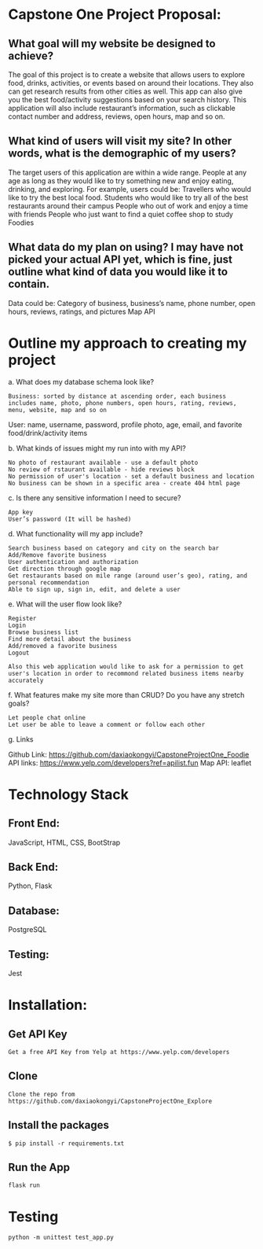 # Capstone One Project Proposal:

## What goal will my website be designed to achieve?
The goal of this project is to create a website that allows users to explore food, drinks, activities, or events based on around their locations. They also can get research results from other cities as well. 
This app can also give you the best food/activity suggestions based on your search history. 
This application will also include restaurant’s information, such as clickable contact number and address, reviews, open hours, map and so on. 

## What kind of users will visit my site? In other words, what is the demographic of my users?
The target users of this application are within a wide range. People at any age as long as they would like to try something new and enjoy eating, drinking, and exploring. For example, users could be: 
Travellers who would like to try the best local food. 
Students who would like to try all of the best restaurants around their campus
People who out of work and enjoy a time with friends
People who just want to find a quiet coffee shop to study
Foodies

## What data do my plan on using? I may have not picked your actual API yet, which is fine, just outline what kind of data you would like it to contain.
Data could be:
Category of business, business’s name, phone number, open hours, reviews, ratings, and pictures
Map API

# Outline my approach to creating my project

a. What does my database schema look like? 

	Business: sorted by distance at ascending order, each business includes name, photo, phone numbers, open hours, rating, reviews, menu, website, map and so on 

User: name, username, password, profile photo, age, email, and favorite food/drink/activity items

b. What kinds of issues might my run into with my API? 

	No photo of restaurant available - use a default photo
	No review of rstaurant available - hide reviews block
	No permission of user's location - set a default business and location
	No business can be shown in a specific area - create 404 html page

c. Is there any sensitive information I need to secure? 

	App key 
	User’s password (It will be hashed)

d. What functionality will my app include? 

	Search business based on category and city on the search bar
	Add/Remove favorite business
	User authentication and authorization
	Get direction through google map
	Get restaurants based on mile range (around user’s geo), rating, and personal recommendation
	Able to sign up, sign in, edit, and delete a user
	 
e. What will the user flow look like? 

	Register
	Login
	Browse business list
	Find more detail about the business
	Add/removed a favorite business
	Logout

	Also this web application would like to ask for a permission to get user's location in order to recommond related business items nearby accurately 

f. What features make my site more than CRUD? Do you have any stretch goals?

	Let people chat online
	Let user be able to leave a comment or follow each other

g. Links

Github Link: https://github.com/daxiaokongyi/CapstoneProjectOne_Foodie
API links: https://www.yelp.com/developers?ref=apilist.fun
Map API: leaflet

# Technology Stack
## Front End:
JavaScript, HTML, CSS, BootStrap
## Back End:
Python, Flask
## Database:
PostgreSQL
## Testing:
Jest

# Installation:
## Get API Key
	Get a free API Key from Yelp at https://www.yelp.com/developers
## Clone
	Clone the repo from https://github.com/daxiaokongyi/CapstoneProjectOne_Explore
## Install the packages
	$ pip install -r requirements.txt
## Run the App
	flask run 

# Testing
	python -m unittest test_app.py
